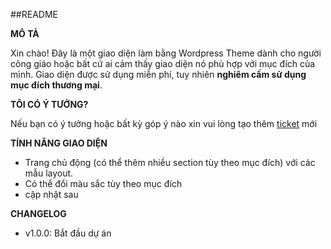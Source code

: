 ##README

**MÔ TẢ**

Xin chào!
Đây là một giao diện làm bằng Wordpress Theme dành cho người công giáo hoặc bất cứ ai cảm thấy giao diện nó phù hợp với mục đích của mình.
Giao diện được sử dụng miễn phí, tuy nhiên **nghiêm cấm sử dụng mục đích thương mại**.

**TÔI CÓ Ý TƯỞNG?**

Nếu bạn có ý tưởng hoặc bất kỳ góp ý nào xin vui lòng tạo thêm [ticket](https://github.com/WeAreUnique/CongGiaoWordpressTheme/issues/new) mới

**TÍNH NĂNG GIAO DIỆN**
* Trang chủ động (có thể thêm nhiều section tùy theo mục đích) với các mẫu layout.
* Có thể đổi màu sắc tùy theo mục đích
* cập nhật sau

**CHANGELOG**
* v1.0.0: Bắt đầu dự án


